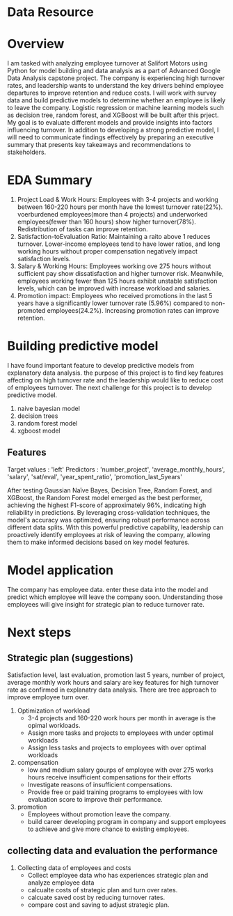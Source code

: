 # Data Resource


# Overview
I am tasked with analyzing employee turnover at Salifort Motors using Python for model building and data analysis as a part of Advanced Google Data Analysis capstone project. The company is experiencing high turnover rates, and leadership wants to understand the key drivers behind employee departures to improve retention and reduce costs.
I will work with survey data and build predictive models to determine whether an employee is likely to leave the company. Logistic regression or machine learning models such as decision tree, random forest, and XGBoost will be built after this prject. My goal is to evaluate different models and provide insights into factors influencing turnover.
In addition to developing a strong predictive model, I will need to communicate findings effectively by preparing an executive summary that presents key takeaways and recommendations to stakeholders.

# EDA Summary
1. Project Load & Work Hours: Employees with 3-4 projects and working between 160-220 hours per month have the lowest turnover rate(22%). voerburdened employees(more than 4 projects) and underworked employees(fewer than 160 hours) show higher turnover(78%). Redistribution of tasks can improve retention.
2. Satisfaction-toEvaluation Ratio: Maintaining a raito above 1 reduces turnover. Lower-income employees tend to have lower ratios, and long working hours without proper compensation negatively impact satisfaction levels.
3. Salary & Working Hours: Employees working ove 275 hours without sufficient pay show dissatisfaction and higher turnover risk. Meanwhile, employees working fewer than 125 hours exhibit unstable satisfaction levels, which can be improved with increase workload and salaries.
4. Promotion impact: Employees who received promotions in the last 5 years have a significantly lower turnover rate (5.96%) compared to non-promoted employees(24.2%). Increasing promotion rates can improve retention.
   



# Building predictive model

I have found important feature to develop predictive models from explanatory data analysis. the purpose of this project is to find key features affecting on high turnover rate and the leadership would like to reduce cost of employees turnover. The next challenge for this project is to develop predictive model.

1. naive bayesian model
2. decision trees
4. random forest model
5. xgboost model
## Features

Target values : 'left'
Predictors : 'number_project', 'average_monthly_hours', 'salary', 'sat/eval', 'year_spent_ratio', 'promotion_last_5years'

After testing Gaussian Naïve Bayes, Decision Tree, Random Forest, and XGBoost, the Random Forest model emerged as the best performer, achieving the highest F1-score of approximately 96%, indicating high reliability in predictions.
By leveraging cross-validation techniques, the model's accuracy was optimized, ensuring robust performance across different data splits. With this powerful predictive capability, leadership can proactively identify employees at risk of leaving the company, allowing them to make informed decisions based on key model features.

# Model application
The company has employee data. enter these data into the model and predict which employee will leave the company soon. Understanding those employees will give insight for strategic plan to reduce turnover rate.  



# Next steps

## Strategic plan (suggestions)
Satisfaction level, last evaluation, promotion last 5 years, number of project, average monthly work hours and salary are key features for high turnover rate as confirmed in explanatry data analysis.
There are tree approach to improve employee turn over.
1. Optimization of workload
   - 3-4 projects and 160-220 work hours per month in average is the opimal workloads.
   - Assign more tasks and projects to employees with under optimal workloads
   - Assign less tasks and projects to employees with over optimal workloads
2. compensation
   - low and medium salary gourps of employee with over 275 works hours receive insufficient compensations for their efforts
   - Investigate reasons of insufficient compensations.
   - Provide free or paid training programs to employees with low evaluation score to improve their performance.
3. promotion
   - Employees without promotion leave the company.
   - build career developing program in company and support employees to achieve and give more chance to existing employees.

## collecting data and evaluation the performance
1. Collecting data of employees and costs
   - Collect employee data who has experiences strategic plan and analyze employee data
   - calcualte costs of strategic plan and turn over rates.
   - calcuate saved cost by reducing turnover rates.
   - compare cost and saving to adjust strategic plan.


